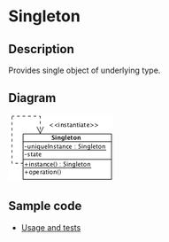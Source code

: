 # Singleton

## Description

Provides single object of underlying type.

## Diagram

![Singleton](singleton.png)

## Sample code

* [Usage and tests](./../../test/singleton-tests.js)